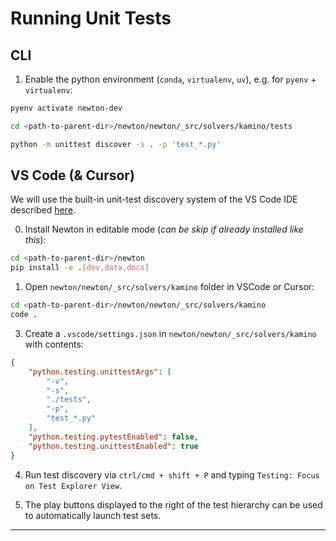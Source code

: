 # Running Unit Tests

## CLI

1. Enable the python environment (`conda`, `virtualenv`, `uv`), e.g. for `pyenv` + `virtualenv`:
```bash
pyenv activate newton-dev
```

```bash
cd <path-to-parent-dir>/newton/newton/_src/solvers/kamino/tests
```

```bash
python -m unittest discover -s . -p 'test_*.py'
```

## VS Code (& Cursor)

We will use the built-in unit-test discovery system of the VS Code IDE described [here](https://code.visualstudio.com/docs/python/testing).


0. Install Newton in editable mode (*can be skip if already installed like this*):
```bash
cd <path-to-parent-dir>/newton
pip install -e .[dev,data,docs]
```

1. Open `newton/newton/_src/solvers/kamino` folder in VSCode or Cursor:
```bash
cd <path-to-parent-dir>/newton/newton/_src/solvers/kamino
code .
```

3. Create a `.vscode/settings.json` in `newton/newton/_src/solvers/kamino` with contents:
```json
{
    "python.testing.unittestArgs": [
        "-v",
        "-s",
        "./tests",
        "-p",
        "test_*.py"
    ],
    "python.testing.pytestEnabled": false,
    "python.testing.unittestEnabled": true
}
```

4. Run test discovery via `ctrl/cmd + shift + P` and typing `Testing: Focus on Test Explorer View`.

5. The play buttons displayed to the right of the test hierarchy can be used to automatically launch test sets.

----